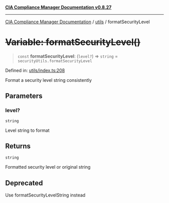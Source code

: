 [**CIA Compliance Manager Documentation v0.8.27**](../../README.md)

***

[CIA Compliance Manager Documentation](../../modules.md) / [utils](../README.md) / formatSecurityLevel

# ~~Variable: formatSecurityLevel()~~

> `const` **formatSecurityLevel**: (`level?`) => `string` = `securityUtils.formatSecurityLevel`

Defined in: [utils/index.ts:208](https://github.com/Hack23/cia-compliance-manager/blob/26bb73ca86d23be8656cdd29d12202323a449310/src/utils/index.ts#L208)

Format a security level string consistently

## Parameters

### level?

`string`

Level string to format

## Returns

`string`

Formatted security level or original string

## Deprecated

Use formatSecurityLevelString instead
